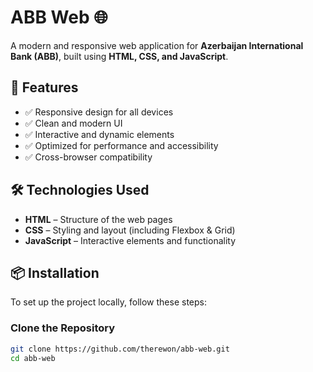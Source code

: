 # ABB Web 🌐

A modern and responsive web application for **Azerbaijan International Bank (ABB)**, built using **HTML, CSS, and JavaScript**.

## 🚀 Features

- ✅ Responsive design for all devices  
- ✅ Clean and modern UI  
- ✅ Interactive and dynamic elements  
- ✅ Optimized for performance and accessibility  
- ✅ Cross-browser compatibility  

## 🛠️ Technologies Used

- **HTML** – Structure of the web pages  
- **CSS** – Styling and layout (including Flexbox & Grid)  
- **JavaScript** – Interactive elements and functionality  

## 📦 Installation

To set up the project locally, follow these steps:

### **Clone the Repository**
```sh
git clone https://github.com/therewon/abb-web.git
cd abb-web
